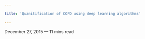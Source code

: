 ```yaml
---

title: 'Quanitification of COPD using deep learning algorithms'

---
```


<div class="date">December 27, 2015 — 11 mins read</div>
